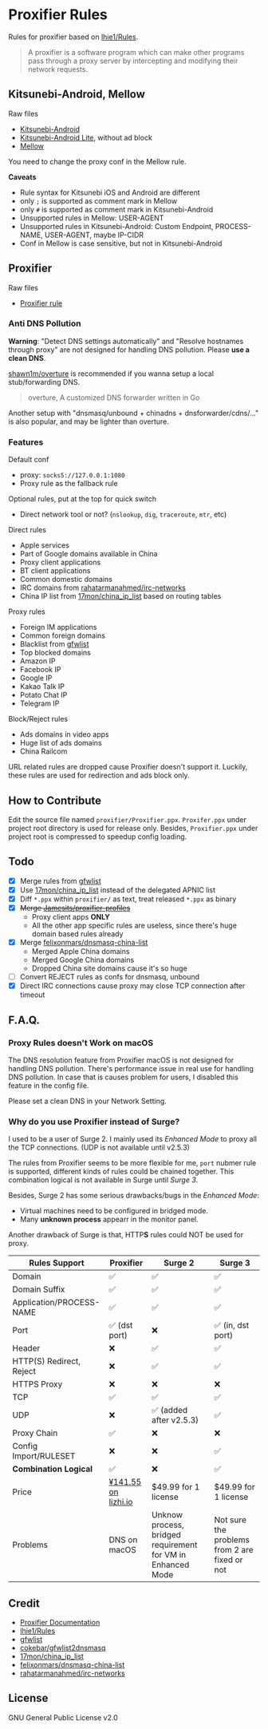 # Proxifier Rules

Rules for proxifier based on [lhie1/Rules][Rules].

> A proxifier is a software program which can make other programs pass through a proxy server by intercepting and modifying their network requests.

## Kitsunebi-Android, Mellow

Raw files

- [Kitsunebi-Android][kitsunebi-release]
- [Kitsunebi-Android Lite][kitsunebi-lite-release], without ad block
- [Mellow][mellow-release]

You need to change the proxy conf in the Mellow rule.

**Caveats**

- Rule syntax for Kitsunebi iOS and Android are different
- only `;` is supported as comment mark in Mellow
- only `#` is supported as comment mark in Kitsunebi-Android
- Unsupported rules in Mellow: USER-AGENT
- Unsupported rules in Kitsunebi-Android: Custom Endpoint, PROCESS-NAME, USER-AGENT, maybe IP-CIDR
- Conf in Mellow is case sensitive, but not in Kitsunebi-Android

## Proxifier

Raw files

- [Proxifier rule][proxifier-release]

### Anti DNS Pollution
**Warning**: "Detect DNS settings automatically" and "Resolve hostnames through
proxy" are not designed for handling DNS pollution. Please **use a clean DNS**.

[shawn1m/overture][overture] is recommended if you wanna setup a local
stub/forwarding DNS.
> overture, A customized DNS forwarder written in Go

Another setup with "dnsmasq/unbound + chinadns + dnsforwarder/cdns/..." is also
popular, and may be lighter than overture.

### Features
Default conf
- proxy: `socks5://127.0.0.1:1080`
- Proxy rule as the fallback rule

Optional rules, put at the top for quick switch
- Direct network tool or not? (`nslookup`, `dig`, `traceroute`, `mtr`, etc)

Direct rules
- Apple services
- Part of Google domains available in China
- Proxy client applications
- BT client applications
- Common domestic domains
- IRC domains from [rahatarmanahmed/irc-networks][irc-network-list]
- China IP list from [17mon/china_ip_list][china_ip_list] based on routing tables

Proxy rules
- Foreign IM applications
- Common foreign domains
- Blacklist from [gfwlist][gfwlist]
- Top blocked domains
- Amazon IP
- Facebook IP
- Google IP
- Kakao Talk IP
- Potato Chat IP
- Telegram IP

Block/Reject rules
- Ads domains in video apps
- Huge list of ads domains
- China Railcom

URL related rules are dropped cause Proxifier doesn't support it. Luckily, these
rules are used for redirection and ads block only.

## How to Contribute
Edit the source file named `proxifier/Proxifier.ppx`. `Proxifer.ppx` under project root
directory is used for release only. Besides, `Proxifier.ppx` under project root is
compressed to speedup config loading.

## Todo
- [x] Merge rules from [gfwlist][gfwlist]
- [x] Use [17mon/china_ip_list][china_ip_list] instead of the delegated APNIC list
- [x] Diff `*.ppx` within `proxifier/` as text, treat released `*.ppx` as binary
- [x] ~~Merge [Jamesits/proxifier-profiles][jamesits-rules]~~
    - Proxy client apps **ONLY**
    - All the other app specific rules are useless, since there's huge domain
	based rules already
- [x] Merge [felixonmars/dnsmasq-china-list][dnsmasq-china-list]
    - Merged Apple China domains
    - Merged Google China domains
    - Dropped China site domains cause it's so huge
- [ ] Convert REJECT rules as confs for dnsmasq, unbound
- [x] Direct IRC connections cause proxy may close TCP connection after timeout

## F.A.Q.
### Proxy Rules doesn't Work on macOS
The DNS resolution feature from Proxifier macOS is not designed for handling DNS pollution.
There's performance issue in real use for handling DNS pollution. In case that
is causes problem for users, I disabled this feature in the config file.

Please set a clean DNS in your Network Setting.

### Why do you use Proxifier instead of Surge?

I used to be a user of Surge 2. I mainly used its *Enhanced Mode* to proxy
all the TCP connections. (UDP is not available until v2.5.3)

The rules from Proxifier seems to be more flexible for me, `port` nubmer rule is
supported, different kinds of rules could be chained together.
This combination logical is not available in Surge until *Surge 3*.

Besides, Surge 2 has some serious drawbacks/bugs in the *Enhanced Mode*:
- Virtual machines need to be configured in bridged mode.
- Many **unknown process** appearr in the monitor panel.

Another drawback of Surge is that, HTTP**S** rules could NOT be used for proxy.

| Rules Support | Proxifier | Surge 2 | Surge 3 |
| --- | --- | --- | --- |
| Domain | ✅ | ✅ | ✅ |
| Domain Suffix | ✅ | ✅ | ✅ |
| Application/PROCESS-NAME | ✅ | ✅ | ✅ |
| Port | ✅ (dst port) | ❌ | ✅ (in, dst port) |
| Header | ❌ | ✅ | ✅ |
| HTTP(S) Redirect, Reject | ❌ | ✅ | ✅ |
| HTTPS Proxy | ❌ | ❌ | ❌ |
| TCP | ✅ | ✅ | ✅ |
| UDP | ❌ | ✅ (added after v2.5.3) | ✅ |
| Proxy Chain | ✅ | ❌ | ❌ |
| Config Import/RULESET | ❌ | ❌ | ✅ |
| **Combination Logical** | ✅ | ❌ | ✅ |
| Price | [¥141.55 on lizhi.io][proxifier-special-offer]  | $49.99 for 1 license | $49.99 for 1 license |
| Problems | DNS on macOS | Unknow process, bridged requirement for VM in Enhanced Mode | Not sure the problems from 2 are fixed or not |

## Credit
- [Proxifier Documentation][proxifier-doc]
- [lhie1/Rules][Rules]
- [gfwlist][gfwlist]
- [cokebar/gfwlist2dnsmasq][gfwlist2dnsmasq]
- [17mon/china_ip_list][china_ip_list]
- [felixonmars/dnsmasq-china-list][dnsmasq-china-list]
- [rahatarmanahmed/irc-networks][irc-network-list]

## License

GNU General Public License v2.0

[proxifier-release]: https://github.com/laggardkernel/proxifier-rules/raw/master/proxifier/Proxifier.ppx
[kitsunebi-release]: https://github.com/laggardkernel/proxifier-rules/raw/master/kitsunebi-android/rule.conf
[kitsunebi-lite-release]: https://github.com/laggardkernel/proxifier-rules/raw/master/kitsunebi-android/rule-lite.conf
[mellow-release]: https://github.com/laggardkernel/proxifier-rules/raw/master/mellow/rule.conf

[Rules]: https://github.com/lhie1/Rules
[overture]: https://github.com/shawn1m/overture
[gfwlist]: https://github.com/gfwlist/gfwlist
[gfwlist2dnsmasq]: https://github.com/cokebar/gfwlist2dnsmasq
[china_ip_list]: https://github.com/17mon/china_ip_list
[irc-network-list]: https://github.com/rahatarmanahmed/irc-networks
[jamesits-rules]: https://github.com/Jamesits/proxifier-profiles
[dnsmasq-china-list]: https://github.com/felixonmars/dnsmasq-china-list
[proxifier-doc]: http://www.proxifier.com/docs/mac-v2/
[proxifier-special-offer]: https://item.taobao.com/item.htm?id=535723275520
